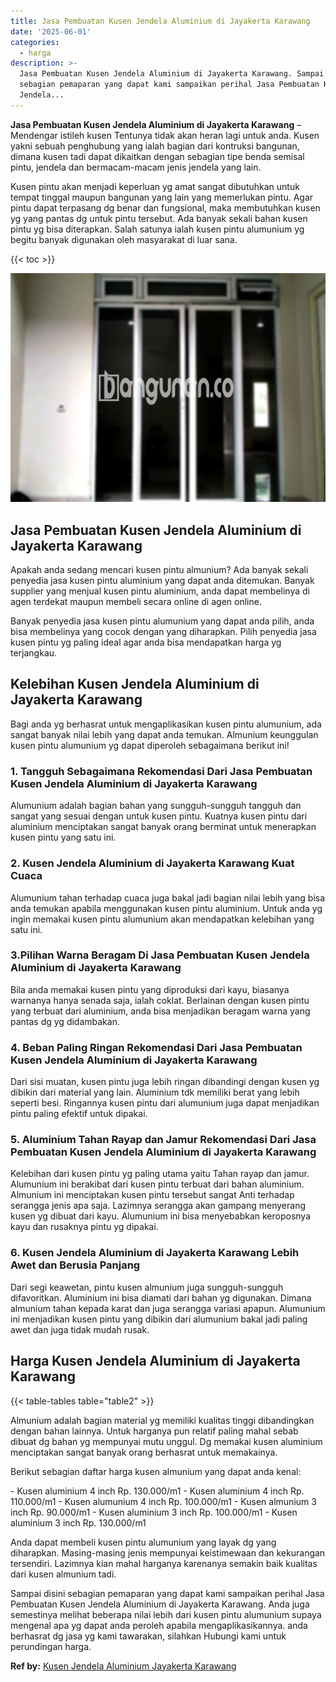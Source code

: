 ```yaml
---
title: Jasa Pembuatan Kusen Jendela Aluminium di Jayakerta Karawang
date: '2025-06-01'
categories:
  - harga
description: >-
  Jasa Pembuatan Kusen Jendela Aluminium di Jayakerta Karawang. Sampai disini
  sebagian pemaparan yang dapat kami sampaikan perihal Jasa Pembuatan Kusen
  Jendela...
---
```


**Jasa Pembuatan Kusen Jendela Aluminium di Jayakerta Karawang** – Mendengar istileh kusen Tentunya tidak akan heran lagi untuk anda. Kusen yakni sebuah penghubung yang ialah bagian dari kontruksi bangunan, dimana kusen tadi dapat dikaitkan dengan sebagian tipe benda semisal pintu, jendela dan bermacam-macam jenis jendela yang lain.

Kusen pintu akan menjadi keperluan yg amat sangat dibutuhkan untuk tempat tinggal maupun bangunan yang lain yang memerlukan pintu. Agar pintu dapat terpasang dg benar dan fungsional, maka membutuhkan kusen yg yang pantas dg untuk pintu tersebut. Ada banyak sekali bahan kusen pintu yg bisa diterapkan. Salah satunya ialah kusen pintu alumunium yg begitu banyak digunakan oleh masyarakat di luar sana.

{{< toc >}}

![Jasa Pembuatan Kusen Jendela Aluminium di Jayakerta Karawang](/images/harga-kusen-jendela-alumunium-39.png)

## Jasa Pembuatan Kusen Jendela Aluminium di Jayakerta Karawang

Apakah anda sedang mencari kusen pintu almunium? Ada banyak sekali penyedia jasa kusen pintu aluminium yang dapat anda ditemukan. Banyak supplier yang menjual kusen pintu aluminium, anda dapat membelinya di agen terdekat maupun membeli secara online di agen online.

Banyak penyedia jasa kusen pintu alumunium yang dapat anda pilih, anda bisa membelinya yang cocok dengan yang diharapkan. Pilih penyedia jasa kusen pintu yg paling ideal agar anda bisa mendapatkan harga yg terjangkau.

## Kelebihan Kusen Jendela Aluminium di Jayakerta Karawang

Bagi anda yg berhasrat untuk mengaplikasikan kusen pintu alumunium, ada sangat banyak nilai lebih yang dapat anda temukan. Almunium keunggulan kusen pintu alumunium yg dapat diperoleh sebagaimana berikut ini!

### 1\. Tangguh Sebagaimana Rekomendasi Dari Jasa Pembuatan Kusen Jendela Aluminium di Jayakerta Karawang

Alumunium adalah bagian bahan yang sungguh-sungguh tangguh dan sangat yang sesuai dengan untuk kusen pintu. Kuatnya kusen pintu dari aluminium menciptakan sangat banyak orang berminat untuk menerapkan kusen pintu yang satu ini.

### 2\. Kusen Jendela Aluminium di Jayakerta Karawang Kuat Cuaca

Alumunium tahan terhadap cuaca juga bakal jadi bagian nilai lebih yang bisa anda temukan apabila menggunakan kusen pintu aluminium. Untuk anda yg ingin memakai kusen pintu alumunium akan mendapatkan kelebihan yang satu ini.

### 3.Pilihan Warna Beragam Di Jasa Pembuatan Kusen Jendela Aluminium di Jayakerta Karawang

Bila anda memakai kusen pintu yang diproduksi dari kayu, biasanya warnanya hanya senada saja, ialah coklat. Berlainan dengan kusen pintu yang terbuat dari aluminium, anda bisa menjadikan beragam warna yang pantas dg yg didambakan.

### 4\. Beban Paling Ringan Rekomendasi Dari Jasa Pembuatan Kusen Jendela Aluminium di Jayakerta Karawang

Dari sisi muatan, kusen pintu juga lebih ringan dibandingi dengan kusen yg dibikin dari material yang lain. Aluminium tdk memiliki berat yang lebih seperti besi. Ringannya kusen pintu dari alumunium juga dapat menjadikan pintu paling efektif untuk dipakai.

### 5\. Aluminium Tahan Rayap dan Jamur Rekomendasi Dari Jasa Pembuatan Kusen Jendela Aluminium di Jayakerta Karawang

Kelebihan dari kusen pintu yg paling utama yaitu Tahan rayap dan jamur. Alumunium ini berakibat dari kusen pintu terbuat dari bahan aluminium. Almunium ini menciptakan kusen pintu tersebut sangat Anti terhadap serangga jenis apa saja. Lazimnya serangga akan gampang menyerang kusen yg dibuat dari kayu. Alumunium ini bisa menyebabkan keroposnya kayu dan rusaknya pintu yg dipakai.

### 6\. Kusen Jendela Aluminium di Jayakerta Karawang Lebih Awet dan Berusia Panjang

Dari segi keawetan, pintu kusen almunium juga sungguh-sungguh difavoritkan. Aluminium ini bisa diamati dari bahan yg digunakan. Dimana almunium tahan kepada karat dan juga serangga variasi apapun. Alumunium ini menjadikan kusen pintu yang dibikin dari alumunium bakal jadi paling awet dan juga tidak mudah rusak.

## Harga Kusen Jendela Aluminium di Jayakerta Karawang

{{< table-tables table="table2" >}}

Almunium adalah bagian material yg memiliki kualitas tinggi dibandingkan dengan bahan lainnya. Untuk harganya pun relatif paling mahal sebab dibuat dg bahan yg mempunyai mutu unggul. Dg memakai kusen aluminium menciptakan sangat banyak orang berhasrat untuk memakainya.

Berikut sebagian daftar harga kusen almunium yang dapat anda kenal:

\- Kusen aluminium 4 inch Rp. 130.000/m1 - Kusen aluminium 4 inch Rp. 110.000/m1 - Kusen alumunium 4 inch Rp. 100.000/m1 - Kusen almunium 3 inch Rp. 90.000/m1 - Kusen aluminium 3 inch Rp. 100.000/m1 - Kusen aluminium 3 inch Rp. 130.000/m1

Anda dapat membeli kusen pintu alumunium yang layak dg yang diharapkan. Masing-masing jenis mempunyai keistimewaan dan kekurangan tersendiri. Lazimnya kian mahal harganya karenanya semakin baik kualitas dari kusen almunium tadi.

Sampai disini sebagian pemaparan yang dapat kami sampaikan perihal Jasa Pembuatan Kusen Jendela Aluminium di Jayakerta Karawang. Anda juga semestinya melihat beberapa nilai lebih dari kusen pintu alumunium supaya mengenal apa yg dapat anda peroleh apabila mengaplikasikannya. anda berhasrat dg jasa yg kami tawarakan, silahkan Hubungi kami untuk perundingan harga.

**Ref by:** [Kusen Jendela Aluminium Jayakerta Karawang](https://id.wikipedia.org/wiki/Kusen)
